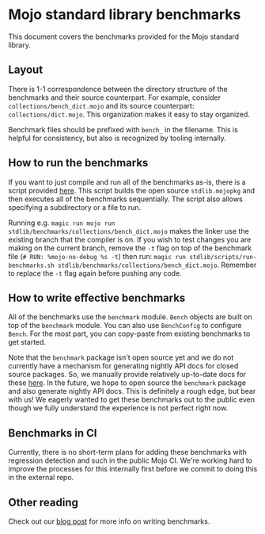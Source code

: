 # Mojo standard library benchmarks

This document covers the benchmarks provided for the Mojo
standard library.

## Layout

There is 1-1 correspondence between the directory structure of
the benchmarks and their source counterpart.  For example,
consider `collections/bench_dict.mojo` and its source counterpart:
`collections/dict.mojo`.  This organization makes it easy to stay
organized.

Benchmark files should be prefixed with `bench_` in the filename.
This is helpful for consistency, but also is recognized by tooling
internally.

## How to run the benchmarks

If you want to just compile and run all of the benchmarks as-is,
there is a script provided [here](../../stdlib/scripts/run-benchmarks.sh).
This script builds the open source `stdlib.mojopkg` and then executes
all of the benchmarks sequentially. The script also allows specifying a
subdirectory or a file to run.

Running e.g. `magic run mojo run stdlib/benchmarks/collections/bench_dict.mojo`
makes the linker use the existing branch that the compiler is on. If you wish to
test changes you are making on the current branch, remove the `-t` flag on top
of the benchmark file (`# RUN: %mojo-no-debug %s -t`) then run:
`magic run stdlib/scripts/run-benchmarks.sh
stdlib/benchmarks/collections/bench_dict.mojo`.
Remember to replace the `-t` flag again before pushing any code.

## How to write effective benchmarks

All of the benchmarks use the `benchmark` module.  `Bench` objects are built
on top of the `benchmark` module.  You can also use `BenchConfig` to configure
`Bench`. For the most part, you can copy-paste from existing
benchmarks to get started.

Note that the `benchmark` package isn't open source yet and we do not currently
have a mechanism for generating nightly API docs for closed source packages.
So, we manually provide relatively up-to-date docs for these [here](../../docs/bencher/).
In the future, we hope to open source the `benchmark` package and also generate
nightly API docs.  This is definitely a rough edge, but bear with us!  We eagerly
wanted to get these benchmarks out to the public even though we fully understand
the experience is not perfect right now.

## Benchmarks in CI

Currently, there is no short-term plans for adding these benchmarks with regression
detection and such in the public Mojo CI.  We're working hard to improve the processes
for this internally first before we commit to doing this in the external repo.

## Other reading

Check out our [blog post](https://www.modular.com/blog/how-to-be-confident-in-your-performance-benchmarking)
for more info on writing benchmarks.
